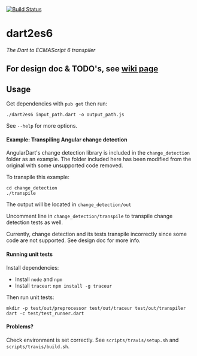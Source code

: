 [![Build Status](https://travis-ci.org/antingshen/dart2es6.svg?branch=master)](https://travis-ci.org/antingshen/dart2es6)

# dart2es6

_The Dart to ECMAScript 6 transpiler_

## For design doc & TODO's, see [wiki page](https://github.com/antingshen/dart2es6/wiki/Doc)

## Usage

Get dependencies with `pub get` then run:

`./dart2es6 input_path.dart -o output_path.js`

See `--help` for more options.

#### Example: Transpiling Angular change detection

AngularDart's change detection library is included in the `change_detection` folder as an example.
The folder included here has been modified from the original with some unsupported code removed.

To transpile this example:

    cd change_detection
    ./transpile
    
The output will be located in `change_detection/out`

Uncomment line in `change_detection/transpile` to transpile change detection tests as well.

Currently, change detection and its tests transpile incorrectly since some code are not supported.
See design doc for more info.

#### Running unit tests

Install dependencies:

- Install `node` and `npm`
- Install `traceur`: `npm install -g traceur`

Then run unit tests:

    mkdir -p test/out/preprocessor test/out/traceur test/out/transpiler
    dart -c test/test_runner.dart

#### Problems?

Check environment is set correctly. See `scripts/travis/setup.sh` and `scripts/travis/build.sh`.